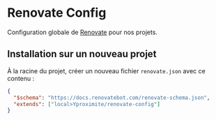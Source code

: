 # Renovate Config

Configuration globale de [Renovate](https://docs.renovatebot.com/) pour nos projets.

## Installation sur un nouveau projet

À la racine du projet, créer un nouveau fichier `renovate.json` avec ce contenu : 
```json
{
  "$schema": "https://docs.renovatebot.com/renovate-schema.json",
  "extends": ["local>Yproximite/renovate-config"]
}
```
